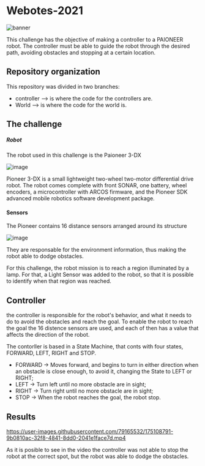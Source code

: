 # Webotes-2021

![banner](https://user-images.githubusercontent.com/79165532/174826023-6f9b388b-36e1-412d-8620-2b2e11671143.png)

This challenge has the objective of making a controller to a PAIONEER robot.
The controller must be able to guide the robot through the desired path, avoiding obstacles and stopping at a certain location.

## Repository organization 
This repository was divided in two branches:

- controller --> is where the code for the controllers are.
- World --> is where the code for the world is.

## The challenge 

##### Robot
 The robot used in this challenge is the Paioneer 3-DX 
 
 ![image](https://user-images.githubusercontent.com/79165532/174912517-68dcb875-c5e6-4a9e-89c5-cf4ae0e5bfb1.png)

Pioneer 3-DX is a small lightweight two-wheel two-motor differential drive robot. The robot comes complete with front SONAR, one battery, wheel encoders,
a microcontroller with ARCOS firmware, and the Pioneer SDK advanced mobile robotics software development package. 

#### Sensors 

The Pioneer contains 16 distance sensors arranged around its structure

![image](https://user-images.githubusercontent.com/79165532/174913369-b1471ce5-d638-47b4-833f-13dddfb0b12b.png)

They are responsable for the environment information, thus making the robot able to dodge obstacles.

For this challenge, the robot mission is to reach a region illuminated by a lamp. For that, a Light Sensor was added to the robot, so that it is possible to identify when that region was reached.

## Controller 

the controller is responsible for the robot's behavior, and what it needs to do to avoid the obstacles and reach the goal. To enable the robot to reach the goal the 16 distence sensors are used, and each of then has a value that affects the direction of the robot.

The contorller is based in a State Machine, that conts with four states, FORWARD, LEFT, RIGHT and STOP.

- FORWARD -> Moves forward, and begins to turn in either direction when an obstacle is close enough, to avoid it, changing the State to LEFT or RIGHT;
- LEFT -> Turn left until no more obstacle are in sight;
- RIGHT -> Turn right until no more obstacle are in sight;
- STOP -> When the robot reaches the goal, the robot stop.

## Results

https://user-images.githubusercontent.com/79165532/175108791-9b0810ac-32f8-4841-8dd0-2041e1face7d.mp4

As it is posible to see in the video the controller was not able to stop the robot at the correct spot, but the robot was able to dodge the obstacles.




